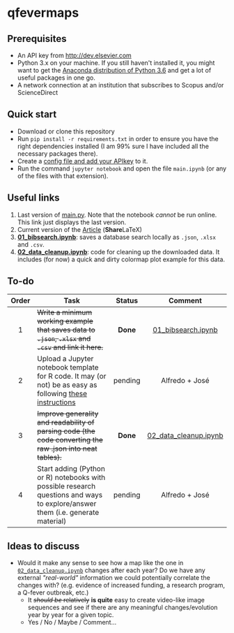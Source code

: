 # qfevermaps

## Prerequisites
*   An API key from http://dev.elsevier.com
*   Python 3.x on your machine. If you still haven't installed it, you might want to get the [Anaconda distribution of Python 3.6](https://www.continuum.io/downloads) and get a lot of useful packages in one go.
*   A network connection at an institution that subscribes to Scopus and/or ScienceDirect

## Quick start
*   Download or clone this repository
*   Run `pip install -r requirements.txt` in order to ensure you have the right dependencies installed (I am 99% sure I have included all the necessary packages there).
*   Create a [config file and add your APIkey](https://github.com/ElsevierDev/elsapy/blob/master/CONFIG.md) to it.
*   Run the command `jupyter notebook` and open the file `main.ipynb` (or any of the files with that extension).

## Useful links
1. Last version of [main.py](https://bitbucket.org/losvetes/qfeverdata/annotate/master/main.ipynb?fileviewer=notebook-viewer%3Anbviewer). Note that the notebook *cannot* be run online. This link just displays the last version.
2. Current version of the [Article](https://www.sharelatex.com/project/5ab9fb9706d3305b5eb40cc2) (**Share**LaTeX)
3. [**01_bibsearch.ipynb**](https://bitbucket.org/losvetes/qfeverdata/annotate/master/01_bibsearch.ipynb?fileviewer=notebook-viewer%3Anbviewer): saves a database search locally as `.json`, `.xlsx` and `.csv`.
4. [**02_data_cleanup.ipynb**](https://bitbucket.org/losvetes/qfeverdata/annotate/master/02_data_cleanup.ipynb?fileviewer=notebook-viewer%3Anbviewer): code for cleaning up the downloaded data. It includes (for now) a quick and dirty colormap plot example for this data.

## To-do
| Order | Task          | Status        | Comment |
|:------:| ------------- |:-------------:| :--------:|
| 1      | ~~Write a minimum working example that saves data to `.json`, `.xlsx` and `.csv` and link it here.~~ | **Done** | [01_bibsearch.ipynb](https://bitbucket.org/losvetes/qfeverdata/annotate/master/01_bibsearch.ipynb?fileviewer=notebook-viewer%3Anbviewer) |
| 2      | Upload a Jupyter notebook template for R code. It may (or not) be as easy as following [these instructions](https://irkernel.github.io/) | pending | Alfredo + José |
| 3      | ~~Improve generality and readability of parsing code (the code converting the raw .json into neat tables).~~ | **Done** | [02_data_cleanup.ipynb](https://bitbucket.org/losvetes/qfeverdata/annotate/master/02_data_cleanup.ipynb?fileviewer=notebook-viewer%3Anbviewer) |
| 4      | Start adding (Python or R) notebooks with possible research questions and ways to explore/answer them (i.e. generate material) | pending | Alfredo + José |

## Ideas to discuss
* Would it make any sense to see how a map like the one in [`02_data_cleanup.ipynb`](https://bitbucket.org/losvetes/qfeverdata/annotate/master/02_data_cleanup.ipynb?fileviewer=notebook-viewer%3Anbviewer) changes after each year?
Do we have any external *"real-world"* information we could potentially correlate the changes with? (e.g. evidence of increased funding, a research program, a Q-fever outbreak, etc.)
  * It ~~*should be* relatively~~ **is quite** easy to create video-like image sequences and see if there are any meaningful changes/evolution year by year for a given topic.
  * Yes / No / Maybe / Comment...